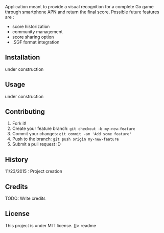 <snippet>
  <content><![CDATA[
# ${1:go-score-counter}

Application meant to provide a visual recognition for a complete Go game through smartphone APN and return the final score.
Possible future features are :
- score historization
- community management
- score sharing option
- .SGF format integration

## Installation

under construction

## Usage

under construction

## Contributing

1. Fork it!
2. Create your feature branch: `git checkout -b my-new-feature`
3. Commit your changes: `git commit -am 'Add some feature'`
4. Push to the branch: `git push origin my-new-feature`
5. Submit a pull request :D

## History

11/23/2015 : Project creation

## Credits

TODO: Write credits

## License

This project is under MIT license.
]]></content>
  <tabTrigger>readme</tabTrigger>
</snippet>
